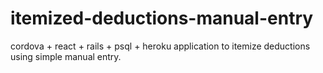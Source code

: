 # itemized-deductions-manual-entry
cordova + react + rails + psql + heroku application to itemize deductions using simple manual entry.
